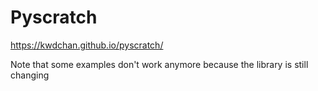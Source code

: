 # Pyscratch

https://kwdchan.github.io/pyscratch/

Note that some examples don't work anymore because the library is still changing  